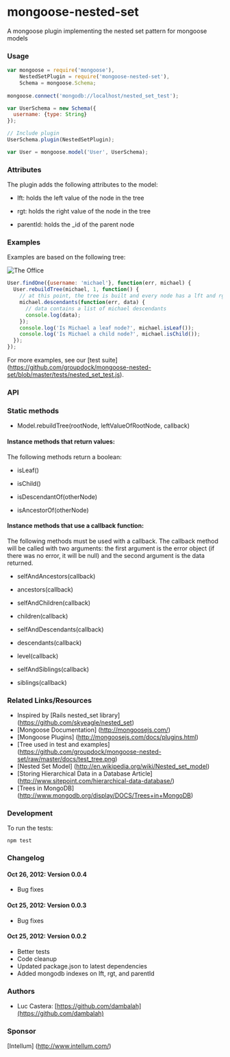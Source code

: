 # mongoose-nested-set

A mongoose plugin implementing the nested set pattern for mongoose models

### Usage

```javascript
var mongoose = require('mongoose'),
    NestedSetPlugin = require('mongoose-nested-set'),
    Schema = mongoose.Schema;
    
mongoose.connect('mongodb://localhost/nested_set_test');

var UserSchema = new Schema({
  username: {type: String}
});

// Include plugin
UserSchema.plugin(NestedSetPlugin);

var User = mongoose.model('User', UserSchema);
```

### Attributes

The plugin adds the following attributes to the model:

* lft: holds the left value of the node in the tree

* rgt: holds the right value of the node in the tree

* parentId: holds the _id of the parent node

### Examples

Examples are based on the following tree:

![The Office](https://github.com/groupdock/mongoose-nested-set/raw/master/docs/test_tree.png "The Office")

```javascript
User.findOne({username: 'michael'}, function(err, michael) {
  User.rebuildTree(michael, 1, function() {
    // at this point, the tree is built and every node has a lft and rgt value.
    michael.descendants(function(err, data) {
      // data contains a list of michael descendants
      console.log(data);
    });
    console.log('Is Michael a leaf node?', michael.isLeaf());
    console.log('Is Michael a child node?', michael.isChild());
  });
});
```

For more examples, see our [test suite] (https://github.com/groupdock/mongoose-nested-set/blob/master/tests/nested_set_test.js).

### API

### Static methods

* Model.rebuildTree(rootNode, leftValueOfRootNode, callback)

#### Instance methods that return values:

The following methods return a boolean:

* isLeaf()

* isChild()

* isDescendantOf(otherNode)

* isAncestorOf(otherNode)


#### Instance methods that use a callback function:

The following methods must be used with a callback. The callback method will be called with two arguments: the first argument is the error object (if there was no error, it will be null) and the second argument is the data returned.

* selfAndAncestors(callback)

* ancestors(callback)

* selfAndChildren(callback)

* children(callback)

* selfAndDescendants(callback)

* descendants(callback)

* level(callback)

* selfAndSiblings(callback)

* siblings(callback)


### Related Links/Resources

* Inspired by [Rails nested_set library] (https://github.com/skyeagle/nested_set)
* [Mongoose Documentation] (http://mongoosejs.com/)
* [Mongoose Plugins] (http://mongoosejs.com/docs/plugins.html)
* [Tree used in test and examples] (https://github.com/groupdock/mongoose-nested-set/raw/master/docs/test_tree.png)
* [Nested Set Model] (http://en.wikipedia.org/wiki/Nested_set_model)
* [Storing Hierarchical Data in a Database Article] (http://www.sitepoint.com/hierarchical-data-database/)
* [Trees in MongoDB] (http://www.mongodb.org/display/DOCS/Trees+in+MongoDB)

### Development

To run the tests:

```
npm test
```


### Changelog

#### Oct 26, 2012: Version 0.0.4

* Bug fixes

#### Oct 25, 2012: Version 0.0.3

* Bug fixes

#### Oct 25, 2012: Version 0.0.2

* Better tests
* Code cleanup
* Updated package.json to latest dependencies
* Added mongodb indexes on lft, rgt, and parentId

### Authors

* Luc Castera: [https://github.com/dambalah](https://github.com/dambalah)

### Sponsor

[Intellum] (http://www.intellum.com/)
